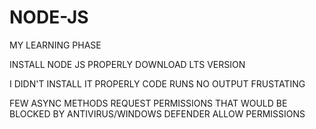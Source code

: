 # NODE-JS

MY LEARNING PHASE

INSTALL NODE JS PROPERLY DOWNLOAD LTS VERSION

I DIDN'T INSTALL IT PROPERLY CODE RUNS NO OUTPUT FRUSTATING 

FEW ASYNC METHODS REQUEST PERMISSIONS THAT WOULD BE BLOCKED BY ANTIVIRUS/WINDOWS DEFENDER ALLOW PERMISSIONS 
